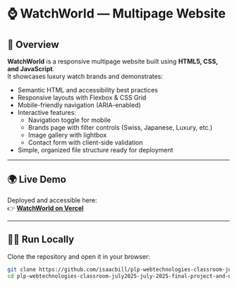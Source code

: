 # ⌚ WatchWorld — Multipage Website  

## 📖 Overview  
**WatchWorld** is a responsive multipage website built using **HTML5, CSS, and JavaScript**.  
It showcases luxury watch brands and demonstrates:  

- Semantic HTML and accessibility best practices  
- Responsive layouts with Flexbox & CSS Grid  
- Mobile-friendly navigation (ARIA-enabled)  
- Interactive features:  
  - Navigation toggle for mobile  
  - Brands page with filter controls (Swiss, Japanese, Luxury, etc.)  
  - Image gallery with lightbox  
  - Contact form with client-side validation  
- Simple, organized file structure ready for deployment  

---

## 🌍 Live Demo  

Deployed and accessible here:  
👉 **[WatchWorld on Vercel](https://plp-webtechnologies-classroom-july2-black.vercel.app/)**  

---

## 👨‍💻 Run Locally  

Clone the repository and open it in your browser:  

```bash
git clone https://github.com/isaacbill/plp-webtechnologies-classroom-july2025-july-2025-final-project-and-deployment-Final-Project-and-Depl.git
cd plp-webtechnologies-classroom-july2025-july-2025-final-project-and-deployment-Final-Project-and-Depl
